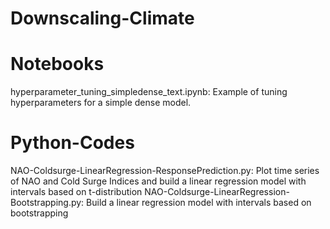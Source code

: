 # Downscaling-Climate
# Notebooks
hyperparameter_tuning_simpledense_text.ipynb: Example of tuning hyperparameters for a simple dense model.

# Python-Codes
NAO-Coldsurge-LinearRegression-ResponsePrediction.py: Plot time series of NAO and Cold Surge Indices and build a linear regression model with intervals based on t-distribution
NAO-Coldsurge-LinearRegression-Bootstrapping.py: Build a linear regression model with intervals based on bootstrapping
